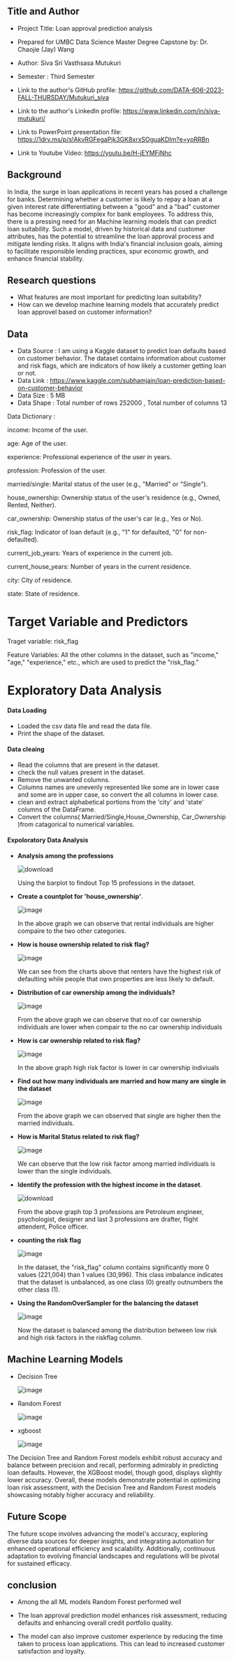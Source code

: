 ## Title and Author

* Project Title: Loan approval prediction analysis 

* Prepared for UMBC Data Science Master Degree Capstone by: Dr. Chaojie (Jay) Wang

* Author: Siva Sri Vasthsasa Mutukuri
  
* Semester : Third Semester

* Link to the author's GitHub profile: https://github.com/DATA-606-2023-FALL-THURSDAY/Mutukuri_siva

* Link to the author's LinkedIn profile: https://www.linkedin.com/in/siva-mutukuri/

* Link to PowerPoint presentation file: https://1drv.ms/p/s!AkvRGFegaPjk3GK8xrxSOguaKDIm?e=yoRRBn

* Link to Youtube Video: https://youtu.be/H-jEYMFjNhc
  



## Background 

In India, the surge in loan applications in recent years has posed a challenge for banks. Determining whether a customer is likely to repay a loan at a given interest rate differentiating between a "good" and a "bad" customer has become increasingly complex for bank employees. To address this, there is a pressing need for an Machine learning models that can predict loan suitability. Such a model, driven by historical data and customer attributes, has the potential to streamline the loan approval process and mitigate lending risks. It aligns with India's financial inclusion goals, aiming to facilitate responsible lending practices, spur economic growth, and enhance financial stability.




## Research questions
* What features are most important for predicting loan suitability?
* How can we develop machine learning models that accurately predict loan approvel based on customer information?

## Data

* Data Source : I am using a Kaggle dataset to predict loan defaults based on customer behavior. The dataset contains information about customer and risk flags, which are indicators of how likely a customer getting loan or not.
* Data Link :  https://www.kaggle.com/subhamjain/loan-prediction-based-on-customer-behavior
* Data Size : 5 MB
* Data Shape : Total number of rows 252000 , Total number of columns 13


Data Dictionary :

income: Income of the user.

age: Age of the user.

experience: Professional experience of the user in years.

profession: Profession of the user.

married/single: Marital status of the user (e.g., "Married" or "Single").

house_ownership: Ownership status of the user's residence (e.g., Owned, Rented, Neither).

car_ownership: Ownership status of the user's car (e.g., Yes or No).

risk_flag: Indicator of loan default (e.g., "1" for defaulted, "0" for non-defaulted).

current_job_years: Years of experience in the current job.

current_house_years: Number of years in the current residence.

city: City of residence.

state: State of residence.


# Target Variable and Predictors

Traget variable: risk_flag

Feature Variables: All the other columns in the dataset, such as "income," "age," "experience," etc., which are used to predict the "risk_flag."


# Exploratory Data Analysis

#### Data Loading
- Loaded the csv data file and read the data file.
- Print the shape of the dataset.

#### Data cleaing
- Read the columns that are present in the dataset.
- check the null values present in the dataset.
- Remove the unwanted columns.
- Columns names are unevenly represented like some are in lower case and some are in upper case, so convert the all columns in lower case.
- clean and extract alphabetical portions from the 'city' and 'state' columns of the DataFrame.
- Convert the columns( Married/Single,House_Ownership, Car_Ownership )from catagorical to numerical variables.

#### Expoloratory Data Analysis
- **Analysis among the professions**
  
  ![download](https://github.com/DATA-606-2023-FALL-THURSDAY/Mutukuri_siva/assets/113646588/01c23964-c0ad-4569-a757-c7dcfd8071ea)

  Using the barplot to findout Top 15 professions in the dataset.
 
- **Create a countplot for 'house_ownership'**.
  
   ![image](https://github.com/DATA-606-2023-FALL-THURSDAY/Mutukuri_siva/assets/113646588/328691ec-b144-48f3-b235-362ed2e45bb0)


  In the above graph we can observe that rental individuals are higher compaire to the two other categories.
  
  
- **How is house ownership related to risk flag?**
  
    ![image](https://github.com/DATA-606-2023-FALL-THURSDAY/Mutukuri_siva/assets/113646588/22537883-af12-4e41-b5e6-9f3d707038b1)

  
  We can see from the charts above that renters have the highest risk of defaulting while people that own properties are less likely to default.

 - **Distribution of car ownership among the individuals?** 
    
     ![image](https://github.com/DATA-606-2023-FALL-THURSDAY/Mutukuri_siva/assets/113646588/07f279f9-bfb0-468f-b86a-f2556a1c5553)

    From the above graph we can observe that no.of car ownership individuals are lower when compair to the no car ownership individuals

    
- **How is car ownership related to risk flag?**

    ![image](https://github.com/DATA-606-2023-FALL-THURSDAY/Mutukuri_siva/assets/113646588/914bf0aa-a08e-492b-9226-22828ecbb236)

  In the above graph high risk factor is lower in car ownership  indiviuals
  

- **Find out how many individuals are married and how many are single in the dataset**

    ![image](https://github.com/DATA-606-2023-FALL-THURSDAY/Mutukuri_siva/assets/113646588/fb72bfd1-b0de-4495-8ee5-66a823b66802)
    
  
  From the above graph we can observed that single are higher then the married individuals.
  
- **How is Marital Status related to risk flag?**

    ![image](https://github.com/DATA-606-2023-FALL-THURSDAY/Mutukuri_siva/assets/113646588/1ea6fc12-38a9-40af-871e-1e956dcf3355)
  
   
  We can observe that the low risk factor among married individuals is lower than the single individuals.
  
   
- **Identify the profession with the highest income in the dataset**.
  
  ![download](https://github.com/DATA-606-2023-FALL-THURSDAY/Mutukuri_siva/assets/113646588/df406052-1185-48ee-8a60-742e8e98706c)
  
  From the above graph top 3 professions are Petroleum engineer, psychologist, designer and last 3 professions are drafter, flight attendent, Police officer.

- **counting the risk flag**
  
    ![image](https://github.com/DATA-606-2023-FALL-THURSDAY/Mutukuri_siva/assets/113646588/2b628165-3f92-482a-abb9-ecdbdb5fc865)

  
  In the dataset, the "risk_flag" column contains significantly more 0 values (221,004) than 1 values (30,996). This class imbalance indicates that the dataset is unbalanced, as one class (0) greatly outnumbers the other class (1).

- **Using the RandomOverSampler for the balancing the dataset**

    ![image](https://github.com/DATA-606-2023-FALL-THURSDAY/Mutukuri_siva/assets/113646588/8439d1e9-dc21-4c06-9ba7-1185d8fa67b8)

  Now the dataset is balanced among the distribution between low risk and high risk factors in the riskflag column.

 ## Machine Learning Models

 - Decision Tree

   ![image](https://github.com/DATA-606-2023-FALL-THURSDAY/Mutukuri_siva/assets/113646588/87f59b31-afd6-4b4e-afe2-c2678c3ae517)

 - Random Forest

   ![image](https://github.com/DATA-606-2023-FALL-THURSDAY/Mutukuri_siva/assets/113646588/6f91ccc2-608a-46d5-a4e9-3b418cf49eb9)

   
   
 - xgboost

   ![image](https://github.com/DATA-606-2023-FALL-THURSDAY/Mutukuri_siva/assets/113646588/0c67b399-fac8-4d3d-951d-a6fe494461c0)



 The Decision Tree and Random Forest models exhibit robust accuracy and balance between precision and recall, performing admirably in predicting loan defaults. However, the XGBoost model, 
 though good, displays slightly lower accuracy. Overall, these models demonstrate potential in optimizing loan risk assessment, with the Decision Tree and Random Forest models showcasing 
 notably higher accuracy and reliability.


## Future Scope 

The future scope involves advancing the model's accuracy, exploring diverse data sources for deeper insights, and integrating automation for enhanced operational efficiency and scalability. Additionally, continuous adaptation to evolving financial landscapes and regulations will be pivotal for sustained efficacy.

## conclusion

- Among the all ML models Random Forest performed well

- The loan approval prediction model enhances risk assessment, reducing defaults and enhancing overall credit portfolio quality.

- The model can also improve customer experience by reducing the time taken to process loan applications. This can lead to increased customer satisfaction and loyalty.





  


  


